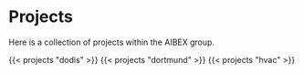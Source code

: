 # Projects

Here is a collection of projects within the AIBEX group. 

{{< projects "dodis" >}}
{{< projects "dortmund" >}}
{{< projects "hvac" >}}


